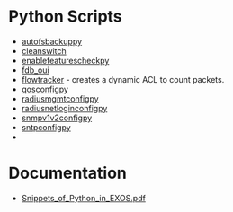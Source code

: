# Python Scripts
* [autofsbackuppy](autofsbackuppy)
* [cleanswitch](cleanswitch)
* [enablefeaturescheckpy](enablefeaturescheckpy)
* [fdb_oui](fdb_oui)
* [flowtracker](flowtracker) - creates a dynamic ACL to count packets.
* [qosconfigpy](qosconfigpy)
* [radiusmgmtconfigpy](radiusmgmtconfigpy)
* [radiusnetloginconfigpy](radiusnetloginconfigpy)
* [snmpv1v2configpy](snmpv1v2configpy)
* [sntpconfigpy](sntpconfigpy)
* 
# Documentation
* [Snippets_of_Python_in_EXOS.pdf](Snippets_of_Python_in_EXOS.pdf)

